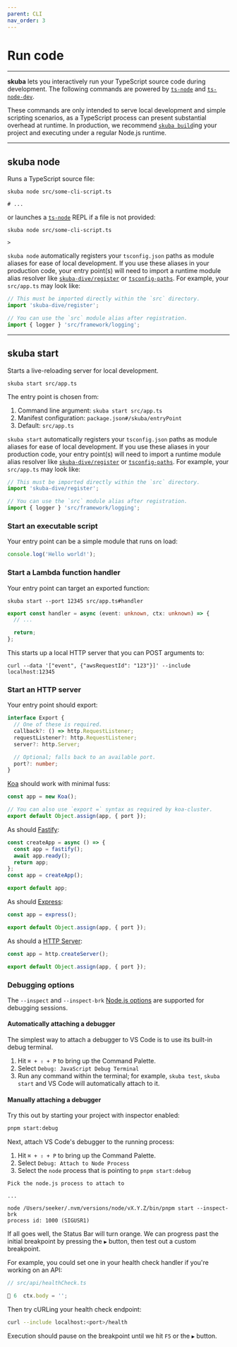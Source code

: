 ```yaml
---
parent: CLI
nav_order: 3
---
```


# Run code

---

**skuba** lets you interactively run your TypeScript source code during development.
The following commands are powered by [`ts-node`] and [`ts-node-dev`].

These commands are only intended to serve local development and simple scripting scenarios,
as a TypeScript process can present substantial overhead at runtime.
In production, we recommend [`skuba build`]ing your project and executing under a regular Node.js runtime.

---

## skuba node

Runs a TypeScript source file:

```shell
skuba node src/some-cli-script.ts

# ...
```

or launches a [`ts-node`] REPL if a file is not provided:

```shell
skuba node src/some-cli-script.ts

>
```

`skuba node` automatically registers your `tsconfig.json` paths as module aliases for ease of local development.
If you use these aliases in your production code,
your entry point(s) will need to import a runtime module alias resolver like [`skuba-dive/register`] or [`tsconfig-paths`].
For example, your `src/app.ts` may look like:

```typescript
// This must be imported directly within the `src` directory.
import 'skuba-dive/register';

// You can use the `src` module alias after registration.
import { logger } 'src/framework/logging';
```

---

## skuba start

Starts a live-reloading server for local development.

```shell
skuba start src/app.ts
```

The entry point is chosen from:

1. Command line argument: `skuba start src/app.ts`
1. Manifest configuration: `package.json#/skuba/entryPoint`
1. Default: `src/app.ts`

`skuba start` automatically registers your `tsconfig.json` paths as module aliases for ease of local development.
If you use these aliases in your production code,
your entry point(s) will need to import a runtime module alias resolver like [`skuba-dive/register`] or [`tsconfig-paths`].
For example, your `src/app.ts` may look like:

```typescript
// This must be imported directly within the `src` directory.
import 'skuba-dive/register';

// You can use the `src` module alias after registration.
import { logger } 'src/framework/logging';
```

### Start an executable script

Your entry point can be a simple module that runs on load:

```typescript
console.log('Hello world!');
```

### Start a Lambda function handler

Your entry point can target an exported function:

```shell
skuba start --port 12345 src/app.ts#handler
```

```typescript
export const handler = async (event: unknown, ctx: unknown) => {
  // ...

  return;
};
```

This starts up a local HTTP server that you can POST arguments to:

```shell
curl --data '["event", {"awsRequestId": "123"}]' --include localhost:12345
```

### Start an HTTP server

Your entry point should export:

```typescript
interface Export {
  // One of these is required.
  callback?: () => http.RequestListener;
  requestListener?: http.RequestListener;
  server?: http.Server;

  // Optional; falls back to an available port.
  port?: number;
}
```

[Koa] should work with minimal fuss:

```typescript
const app = new Koa();

// You can also use `export =` syntax as required by koa-cluster.
export default Object.assign(app, { port });
```

As should [Fastify]:

```typescript
const createApp = async () => {
  const app = fastify();
  await app.ready();
  return app;
};
const app = createApp();

export default app;
```

As should [Express]:

```typescript
const app = express();

export default Object.assign(app, { port });
```

As should a [HTTP Server]:

```typescript
const app = http.createServer();

export default Object.assign(app, { port });
```

### Debugging options

The `--inspect` and `--inspect-brk` [Node.js options] are supported for debugging sessions.

#### Automatically attaching a debugger

The simplest way to attach a debugger to VS Code is to use its built-in debug terminal.

1. Hit `⌘ + ⇧ + P` to bring up the Command Palette.
2. Select `Debug: JavaScript Debug Terminal`
3. Run any command within the terminal; for example, `skuba test`, `skuba start` and VS Code will automatically attach to it.

#### Manually attaching a debugger

Try this out by starting your project with inspector enabled:

```bash
pnpm start:debug
```

Next, attach VS Code's debugger to the running process:

1. Hit `⌘ + ⇧ + P` to bring up the Command Palette.
2. Select `Debug: Attach to Node Process`
3. Select the `node` process that is pointing to `pnpm start:debug`

```shell
Pick the node.js process to attach to

...

node /Users/seeker/.nvm/versions/node/vX.Y.Z/bin/pnpm start --inspect-brk
process id: 1000 (SIGUSR1)
```

If all goes well, the Status Bar will turn orange.
We can progress past the initial breakpoint by pressing the `▶️` button,
then test out a custom breakpoint.

For example, you could set one in your health check handler if you're working on an API:

```typescript
// src/api/healthCheck.ts

🔴 6  ctx.body = '';
```

Then try cURLing your health check endpoint:

```bash
curl --include localhost:<port>/health
```

Execution should pause on the breakpoint until we hit `F5` or the `▶️` button.

[`skuba build`]: ./build.md
[`skuba-dive/register`]: https://github.com/seek-oss/skuba-dive#register
[`ts-node-dev`]: https://github.com/whitecolor/ts-node-dev
[`ts-node`]: https://github.com/typestrong/ts-node
[`tsconfig-paths`]: https://github.com/dividab/tsconfig-paths
[express]: https://expressjs.com/
[fastify]: https://www.fastify.io/
[http server]: https://nodejs.org/docs/latest-v20.x/api/http.html#class-httpserver
[koa]: https://koajs.com/
[node.js options]: https://nodejs.org/en/docs/guides/debugging-getting-started/#command-line-options
